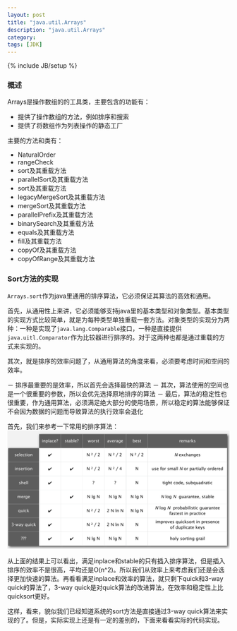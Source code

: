 ```yaml
---
layout: post
title: "java.util.Arrays"
description: "java.util.Arrays"
category: 
tags: [JDK]
---
```

{% include JB/setup %}

### 概述 

Arrays是操作数组的的工具类，主要包含的功能有：
- 提供了操作数组的方法，例如排序和搜索
- 提供了将数组作为列表操作的静态工厂

主要的方法和类有：
- NaturalOrder
- rangeCheck
- sort及其重载方法
- parallelSort及其重载方法
- sort及其重载方法
- legacyMergeSort及其重载方法
- mergeSort及其重载方法
- parallelPrefix及其重载方法
- binarySearch及其重载方法
- equals及其重载方法
- fill及其重载方法
- copyOf及其重载方法
- copyOfRange及其重载方法

### Sort方法的实现

`Arrays.sort`作为java里通用的排序算法，它必须保证其算法的高效和通用。

首先，从通用性上来讲，它必须能够支持java里的基本类型和对象类型。基本类型的实现方式比较简单，就是为每种类型单独重载一套方法。对象类型的实现分为两种：一种是实现了`java.lang.Comparable`接口，一种是直接提供`java.uitl.Comparator`作为比较器进行排序的。对于这两种也都是通过重载的方式来实现的。

其次，就是排序的效率问题了，从通用算法的角度来看，必须要考虑时间和空间的效率。

－ 排序最重要的是效率，所以首先会选择最快的算法
－ 其次，算法使用的空间也是一个很重要的参数，所以会优先选择原地排序的算法
－ 最后，算法的稳定性也很重要，作为通用算法，必须满足绝大部分的使用场景，所以稳定的算法能够保证不会因为数据的问题而导致算法的执行效率会退化

首先，我们来参考一下常用的排序算法：
![](/images/sort.png)

从上面的结果上可以看出，满足inplace和stable的只有插入排序算法，但是插入排序的效率不是很高，平均还是O(n^2)。所以我们从效率上来考虑我们还是会选择更加快速的算法。再看看满足inplace和效率的算法，就只剩下quick和3-way quick的算法了，3-way quick是对quick算法的改进算法，在效率和稳定性上比quicksort更好。

这样，看来，貌似我们已经知道系统的sort方法是直接通过3-way quick算法来实现的了。但是，实际实现上还是有一定的差别的，下面来看看实际的代码实现。






